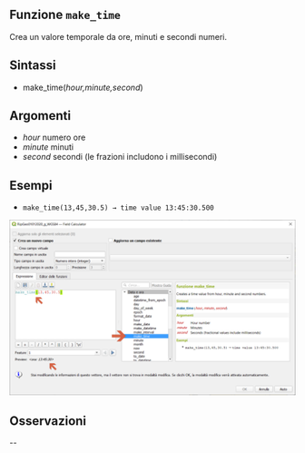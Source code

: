 ## Funzione `make_time`

Crea un valore temporale da ore, minuti e secondi numeri.

## Sintassi

* make_time(_hour,minute,second_)

## Argomenti

* _hour_ numero ore
* _minute_ minuti
* _second_ secondi (le frazioni includono i millisecondi)


## Esempi

* `make_time(13,45,30.5) → time value 13:45:30.500`

![](/img/data_e_ora/make_time1.png)

## Osservazioni

--

